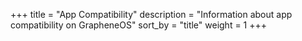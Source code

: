 +++
title = "App Compatibility"
description = "Information about app compatibility on GrapheneOS"
sort_by = "title"
weight = 1
+++